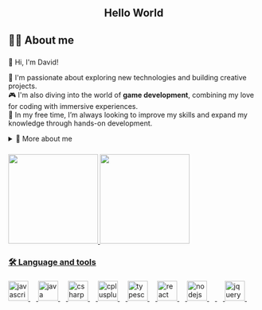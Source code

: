 <!--title-->

<h2 align="center">Hello World</h2>


###

<h2 align="left">👨‍💻 About me</h2>

###

<p align="left">👋 Hi, I'm David!
  
🔭 I'm passionate about exploring new technologies and building creative projects.  
🎮 I'm also diving into the world of **game development**, combining my love for coding with immersive experiences.  
🌱 In my free time, I’m always looking to improve my skills and expand my knowledge through hands-on development.
<br></p>

<!-- Dropdown -->
<details>
  <summary>💾 More about me</summary>

💬 I'm 32 years old and currently based in Curitiba, Paraná, Brazil. I'm driven by a passion for solving complex problems with innovative technologies, continually growing my skills and applying them to hands-on projects that evolve with each passing day. My journey is marked by a commitment to staying up-to-date with the latest trends and striving for excellence in the development field.

🎮 In addition to my work in development, I’m diving into the world of **game development**, blending my coding skills with creativity to craft engaging and immersive experiences.

⚡ When I’m not coding, I enjoy reading documentation and learning about emerging technologies to stay ahead of the curve. I also prioritize spending quality time with my family and friends. As a video game enthusiast, I find joy in gaming not only as entertainment but also as a source of inspiration for my own projects.

</details>



###

<div>
<a href="https://github.com/DavidLopesTeixeira">
<img loading="lazy" height="180em" src="https://github-readme-stats.vercel.app/api/top-langs/?username=DavidLopesTeixeira&layout=compact&langs_count=7&theme=dracula"/>
<img loading="lazy" height="180em" src="https://github-readme-stats.vercel.app/api?username=DavidLopesTeixeira&show_icons=true&theme=dracula&include_all_commits=true&count_private=true"/>
</div>

<h3 align="left">🛠 Language and tools</h3>

###

<div align="left">
  <img src="https://cdn.jsdelivr.net/gh/devicons/devicon/icons/javascript/javascript-original.svg" height="40" alt="javascript logo"  />
  <img width="12" />
  <img src="https://cdn.jsdelivr.net/gh/devicons/devicon/icons/java/java-original.svg" height="40" alt="java logo"  />
  <img width="12" />
  <img src="https://cdn.jsdelivr.net/gh/devicons/devicon/icons/csharp/csharp-original.svg" height="40" alt="csharp logo"  />
  <img width="12" />
  <img src="https://cdn.jsdelivr.net/gh/devicons/devicon/icons/cplusplus/cplusplus-original.svg" height="40" alt="cplusplus logo"  />
  <img width="12" />
  <img src="https://cdn.jsdelivr.net/gh/devicons/devicon/icons/typescript/typescript-original.svg" height="40" alt="typescript logo"  />
  <img width="12" />
  <img src="https://cdn.jsdelivr.net/gh/devicons/devicon/icons/react/react-original.svg" height="40" alt="react logo"  />
  <img width="12" />
  <img src="https://cdn.jsdelivr.net/gh/devicons/devicon/icons/nodejs/nodejs-original.svg" height="40" alt="nodejs logo"  />
  <img width="12" />
  <img width="12" />
  <img src="https://cdn.jsdelivr.net/gh/devicons/devicon/icons/jquery/jquery-original.svg" height="40" alt="jquery logo"  />
  <img width="12" />
</div>

###

